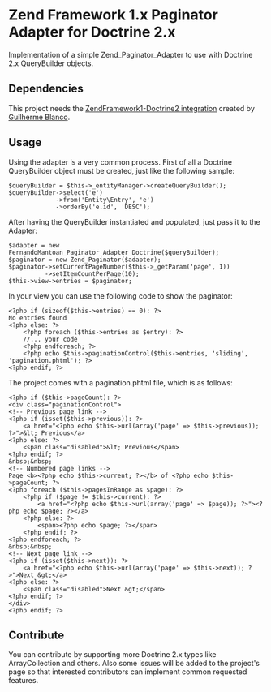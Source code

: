 # Zend Framework 1.x Paginator Adapter for Doctrine 2.x

Implementation of a simple Zend_Paginator_Adapter to use with Doctrine 2.x QueryBuilder objects.

## Dependencies

This project needs the [ZendFramework1-Doctrine2 integration](http://github.com/guilhermeblanco/ZendFramework1-Doctrine2) created by [Guilherme Blanco](http://github.com/guilhermeblanco).

## Usage

Using the adapter is a very common process. First of all a Doctrine QueryBuilder object must be created, just like the following sample:

	$queryBuilder = $this->_entityManager->createQueryBuilder();
	$queryBuilder->select('e')
	             ->from('Entity\Entry', 'e')
	             ->orderBy('e.id', 'DESC');

After having the QueryBuilder instantiated and populated, just pass it to the Adapter:

	$adapter = new FernandoMantoan_Paginator_Adapter_Doctrine($queryBuilder);
	$paginator = new Zend_Paginator($adapter);
	$paginator->setCurrentPageNumber($this->_getParam('page', 1))
	          ->setItemCountPerPage(10);
	$this->view->entries = $paginator;

In your view you can use the following code to show the paginator:

	<?php if (sizeof($this->entries) == 0): ?>
	No entries found
	<?php else: ?>
	    <?php foreach ($this->entries as $entry): ?>
	    //... your code
	    <?php endforeach; ?>
	    <?php echo $this->paginationControl($this->entries, 'sliding', 'pagination.phtml'); ?>
	<?php endif; ?>

The project comes with a pagination.phtml file, which is as follows:

	<?php if ($this->pageCount): ?>
	<div class="paginationControl">
	<!-- Previous page link -->
	<?php if (isset($this->previous)): ?>
		<a href="<?php echo $this->url(array('page' => $this->previous)); ?>">&lt; Previous</a>
	<?php else: ?>
		<span class="disabled">&lt; Previous</span> 
	<?php endif; ?>
	&nbsp;&nbsp;
	<!-- Numbered page links -->
	Page <b><?php echo $this->current; ?></b> of <?php echo $this->pageCount; ?>
	<?php foreach ($this->pagesInRange as $page): ?>
		<?php if ($page != $this->current): ?>
			<a href="<?php echo $this->url(array('page' => $page)); ?>"><?php echo $page; ?></a>
		<?php else: ?>
			<span><?php echo $page; ?></span>
		<?php endif; ?>
	<?php endforeach; ?>
	&nbsp;&nbsp;
	<!-- Next page link -->
	<?php if (isset($this->next)): ?>
		<a href="<?php echo $this->url(array('page' => $this->next)); ?>">Next &gt;</a>
	<?php else: ?>
		<span class="disabled">Next &gt;</span>
	<?php endif; ?>
	</div>
	<?php endif; ?>

## Contribute

You can contribute by supporting more Doctrine 2.x types like ArrayCollection and others. Also some issues will be added to the project's page so that interested contributors can implement common requested features.

